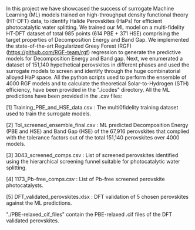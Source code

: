 In this project we have showcased the success of surrogate Machine Learning (ML) models trained on high-throughput density functional theory (HT-DFT) data, to identify Halide Perovskites (HaPs) for efficient photocatalytic water splitting. We trained our ML model on a multi-fidelity HT-DFT dataset of total 985 points (614 PBE + 371 HSE) comprising the target properties of Decomposition Energy and Band Gap. We implemented the state-of-the-art Regularized Greey Forest (RGF) (https://github.com/RGF-team/rgf) regression to generate the predictive models for Decomposition Energy and Band gap. Next, we enumerated a dataset of 151,140 hypothetical perovskites in different phases and used the surrogate models to screen and identify through the huge combinatorial alloyed HaP space. All the python scripts used to perform the ensemble of 4000 RGF models and to calculate the theoretical Solar-to-Hydrogen (STH) efficiency, have been provided in the "./codes" directory. All the ML predictions have been provided in the .csv files:

[1] Training_PBE_and_HSE_data.csv : The multi0fidelity training dataset used to train the surrogate models.

[2] Tol_screened_ensemble_final.csv : ML predicted Decomposition Energy (PBE and HSE) and Band Gap (HSE) of the 67,916 perovskites that complied with the tolerance factors out of the total 151,140 perovskites over 4000 models.

[3] 3043_screened_comps.csv : List of screened perovskites identified using the hierarchical screening funnel suitable for photocatalytic water splitting.

[4] 1173_Pb-free_comps.csv : List of Pb-free screened perovskite photocatalysts.

[5] DFT_validated_perovskites.xlsx : DFT validation of 5 chosen perovskites against the ML predictions.

"./PBE-relaxed_cif_files" contain the PBE-relaxed .cif files of the DFT validated perovskites. 
